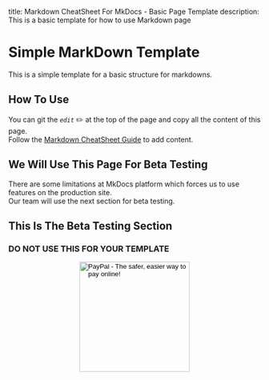 title: Markdown CheatSheet For MkDocs - Basic Page Template
description: This is a basic template for how to use Markdown page
<!-- Meta Data for search engines -->

# Simple MarkDown Template

This is a simple template for a basic structure for markdowns.

## How To Use

You can git the _`edit`_ :pencil2: at the top of the page and copy all the content of this page.  
Follow the [Markdown CheatSheet Guide](/markdownCheatSheet/welcome "Markdown CheatSheet Guide") to add content.

## We Will Use This Page For Beta Testing

There are some limitations at MkDocs platform which forces us to use features on the production site.  
Our team will use the next section for beta testing.

## This Is The Beta Testing Section

### DO NOT USE THIS FOR YOUR TEMPLATE

<!-- Donation Button -->
<form action="https://www.paypal.com/cgi-bin/webscr" method="post" target="_top" align="center"><input type="hidden" name="cmd" value="_s-xclick"><input type="hidden" name="hosted_button_id" value="Q94AU5RUD4X6A"><input type="image" src="https://raw.githubusercontent.com/fire1ce/3os.org/gh-pages/assets/images/beer.png" width="220px" border="0" name="submit" alt="PayPal - The safer, easier way to pay online!"><img alt="" border="0" src="https://www.paypalobjects.com/en_US/i/scr/pixel.gif" width="1" height="1"></form>
<!-- Donation Button -->
